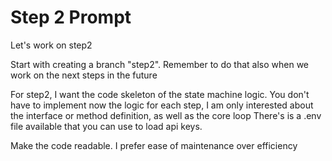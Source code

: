 # Step 2 Prompt

Let's work on step2

Start with creating a branch "step2". Remember to do that also when we work on the next steps in the future

For step2, I want the code skeleton of the state machine logic.
You don't have to implement now the logic for each step, I am only interested about the interface or method definition, as well as the core loop
There's is a .env file available that you can use to load api keys.

Make the code readable. I prefer ease of maintenance over efficiency
